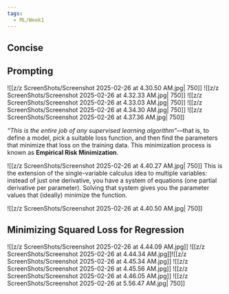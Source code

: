 ```yaml
---
tags:
  - ML/Week1
---
```


## Concise


## Prompting
![[z/z ScreenShots/Screenshot 2025-02-26 at 4.30.50 AM.jpg| 750]]
![[z/z ScreenShots/Screenshot 2025-02-26 at 4.32.33 AM.jpg| 750]]
![[z/z ScreenShots/Screenshot 2025-02-26 at 4.33.03 AM.jpg| 750]]
![[z/z ScreenShots/Screenshot 2025-02-26 at 4.34.30 AM.jpg| 750]]
![[z/z ScreenShots/Screenshot 2025-02-26 at 4.37.36 AM.jpg| 750]]

_“This is the entire job of any supervised learning algorithm”_—that is, to define a model, pick a suitable loss function, and then find the parameters that minimize that loss on the training data. This minimization process is known as **Empirical Risk Minimization**.

![[z/z ScreenShots/Screenshot 2025-02-26 at 4.40.27 AM.jpg| 750]]
This is the extension of the single-variable calculus idea to multiple variables: instead of just one derivative, you have a system of equations (one partial derivative per parameter). Solving that system gives you the parameter values that (ideally) minimize the function.

![[z/z ScreenShots/Screenshot 2025-02-26 at 4.40.50 AM.jpg| 750]]

## Minimizing Squared Loss for Regression

![[z/z ScreenShots/Screenshot 2025-02-26 at 4.44.09 AM.jpg]]
![[z/z ScreenShots/Screenshot 2025-02-26 at 4.44.34 AM.jpg]]![[z/z ScreenShots/Screenshot 2025-02-26 at 4.45.34 AM.jpg]]
![[z/z ScreenShots/Screenshot 2025-02-26 at 4.45.56 AM.jpg]]
![[z/z ScreenShots/Screenshot 2025-02-26 at 4.46.05 AM.jpg]]
![[z/z ScreenShots/Screenshot 2025-02-26 at 5.56.47 AM.jpg| 750]]
